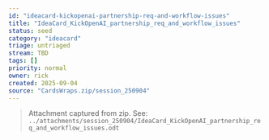 ```yaml
---
id: "ideacard-kickopenai-partnership-req-and-workflow-issues"
title: "IdeaCard_KickOpenAI_partnership_req_and_workflow_issues"
status: seed
category: "ideacard"
triage: untriaged
stream: TBD
tags: []
priority: normal
owner: rick
created: 2025-09-04
source: "CardsWraps.zip/session_250904"
---
```

> Attachment captured from zip. See: `../attachments/session_250904/IdeaCard_KickOpenAI_partnership_req_and_workflow_issues.odt`

